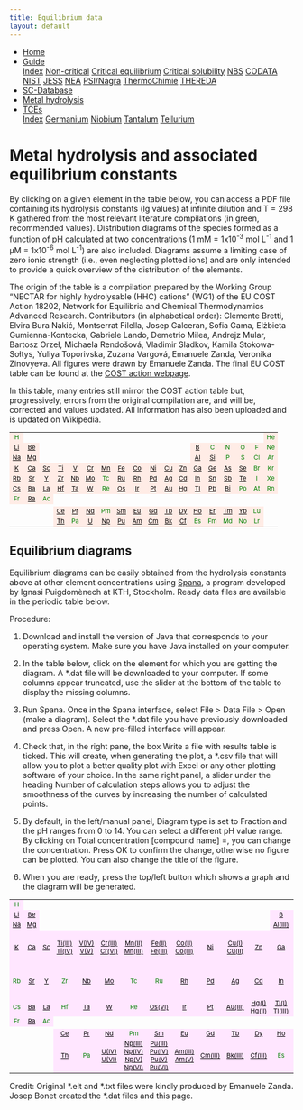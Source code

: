 ```yaml
---
title: Equilibrium data
layout: default
---
```

<ul>
  <li><a href="/">Home</a></li>
  <li class="dropdown">
    <a href="javascript:void(0)" class="dropbtn">Guide</a>
    <div class="dropdown-content">
      <a href="guide/index.html">Index</a>
      <a href="guide/noncritical.html">Non-critical</a>
      <a href="guide/critical-equilibrium.html">Critical equilibrium</a>
      <a href="guide/critical-solubility.html">Critical solubility</a>
      <a href="guide/NBS.html">NBS</a>
      <a href="guide/CODATA.html">CODATA</a>
      <a href="guide/NIST.html">NIST</a>
      <a href="guide/JESS.html">JESS</a>
      <a href="guide/NEA.html">NEA</a>
      <a href="guide/PSI.html">PSI/Nagra</a>
      <a href="guide/thermochimie.html">ThermoChimie</a>
      <a href="guide/THEREDA.html">THEREDA</a>
    </div>
  </li>
  <li><a href="/sc-database.html">SC-Database</a></li>
  <li><a class="active" href="/cost-nectar.html">Metal hydrolysis</a></li>
  <li class="dropdown">
    <a href="javascript:void(0)" class="dropbtn">TCEs</a>
    <div class="dropdown-content">
      <a href="TCE/index.html">Index</a>
      <a href="TCE/germanium.html">Germanium</a>
      <a href="TCE/niobium.html">Niobium</a>
      <a href="TCE/tantalum.html">Tantalum</a>
      <a href="TCE/tellurium.html">Tellurium</a>
    </div>
  </li>
</ul>

# Metal hydrolysis and associated equilibrium constants

By clicking on a given element in the table below, you can access a PDF file containing its hydrolysis constants (lg values) at infinite dilution and T = 298 K gathered from the most relevant literature compilations (in green, recommended values). Distribution diagrams of the species formed as a function of pH calculated at two concentrations (1 mM = 1x10<sup>-3</sup> mol L<sup>-1</sup> and 1 &mu;M = 1x10<sup>-6</sup> mol L<sup>-1</sup>) are also included. Diagrams assume a limiting case of zero ionic strength (i.e., even neglecting plotted ions) and are only intended to provide a quick overview of the distribution of the elements.

The origin of the table is a compilation prepared by the Working Group “NECTAR for highly hydrolysable (HHC) cations” (WG1) of the EU COST Action 18202, Network for Equilibria and Chemical Thermodynamics Advanced Research. Contributors (in alphabetical order): Clemente Bretti, Elvira Bura Nakić, Montserrat Filella, Josep Galceran, Sofia Gama, Elżbieta Gumienna-Kontecka, Gabriele Lando, Demetrio Milea, Andrejz Mular, Bartosz Orzeł, Michaela Rendošová, Vladimir Sladkov, Kamila Stokowa-Sołtys, Yuliya Toporivska, Zuzana Vargová, Emanuele Zanda, Veronika Zinovyeva. All figures were drawn by Emanuele Zanda. The final EU COST table can be found at the <a  href="https://www.cost-nectar.eu/pages/wg1_period.html" target="_blank" rel="noopener">COST action webpage</a>.

In this table, many entries still mirror the COST action table but, progressively, errors from the original compilation are, and will be, corrected and values updated. All information has also been uploaded and is updated on Wikipedia.

<table style="font-size:11px; color:green" >
  <tr>
    <td align="center" border="1" bgcolor="#ffece6">H</td>
    <td></td>
    <td></td>
    <td></td>
    <td></td>
    <td></td>
    <td></td>
    <td></td>
    <td></td>
    <td></td>
    <td></td>
    <td></td>
    <td></td>
    <td></td>
    <td></td>
    <td></td>
    <td></td>
    <td align="center" border="1" bgcolor="#ffece6">He</td>
  </tr>
  <tr>
    <td align="center" border="1" bgcolor="#ffece6"><a  style="color: black" href="docs/COST/Li.pdf" target="_blank" rel="noopener">Li</a></td>
    <td align="center" border="1" bgcolor="#ffece6"><a  style="color: black" href="docs/COST/Be.pdf" target="_blank" rel="noopener">Be</a></td>
    <td></td>
    <td></td>
    <td></td>
    <td></td>
    <td></td>
    <td></td>
    <td></td>
    <td></td>
    <td></td>
    <td></td>
    <td align="center" border="1" bgcolor="#ffece6"><a  style="color: black" href="docs/COST/B.pdf" target="_blank" rel="noopener">B</a></td>
    <td align="center" border="1" bgcolor="#ffece6">C</td>
    <td align="center" border="1" bgcolor="#ffece6">N</td>
    <td align="center" border="1" bgcolor="#ffece6">O</td>
    <td align="center" border="1" bgcolor="#ffece6">F</td>
    <td align="center" border="1" bgcolor="#ffece6">Ne</td>
  </tr>
  <tr border="1">
    <td align="center" border="1" bgcolor="#ffece6"><a  style="color: black" href="docs/COST/Na.pdf" target="_blank" rel="noopener">Na</a></td>
    <td align="center" border="1" bgcolor="#ffece6"><a  style="color: black" href="docs/COST/Mg.pdf" target="_blank" rel="noopener">Mg</a></td>
    <td></td>
    <td></td>
    <td></td>
    <td></td>
    <td></td>
    <td></td>
    <td></td>
    <td></td>
    <td></td>
    <td></td>
    <td align="center" border="1" bgcolor="#ffece6"><a  style="color: black" href="docs/COST/Al.pdf" target="_blank" rel="noopener">Al</a></td>
    <td align="center" border="1" bgcolor="#ffece6"><a  style="color: black" href="docs/COST/Si.pdf" target="_blank" rel="noopener">Si</a></td>
    <td align="center" border="1" bgcolor="#ffece6">P</td>
    <td align="center" border="1" bgcolor="#ffece6">S</td>
    <td align="center" border="1" bgcolor="#ffece6">Cl</td>
    <td align="center" border="1" bgcolor="#ffece6">Ar</td>
  </tr>
  <tr border="1">
    <td align="center" border="1" bgcolor="#ffece6"><a  style="color: black" href="docs/COST/K.pdf" target="_blank" rel="noopener">K</a></td>
    <td align="center" border="1" bgcolor="#ffece6"><a  style="color: black" href="docs/COST/Ca.pdf" target="_blank" rel="noopener">Ca</a></td>
    <td align="center" border="1" bgcolor="#ffece6"><a  style="color: black" href="docs/COST/Sc.pdf" target="_blank" rel="noopener">Sc</a></td>
    <td align="center" border="1" bgcolor="#ffece6"><a  style="color: black" href="docs/COST/Ti.pdf" target="_blank" rel="noopener">Ti</a></td>
    <td align="center" border="1" bgcolor="#ffece6"><a  style="color: black" href="docs/COST/V.pdf" target="_blank" rel="noopener">V</a></td>
    <td align="center" border="1" bgcolor="#ffece6"><a  style="color: black" href="docs/COST/Cr.pdf" target="_blank" rel="noopener">Cr</a></td>
    <td align="center" border="1" bgcolor="#ffece6"><a  style="color: black" href="docs/COST/Mn.pdf" target="_blank" rel="noopener">Mn</a></td>
    <td align="center" border="1" bgcolor="#ffece6"><a  style="color: black" href="docs/COST/Fe.pdf" target="_blank" rel="noopener">Fe</a></td>
    <td align="center" border="1" bgcolor="#ffece6"><a  style="color: black" href="docs/COST/Co.pdf" target="_blank" rel="noopener">Co</a></td>
    <td align="center" border="1" bgcolor="#ffece6"><a  style="color: black" href="docs/COST/Ni.pdf" target="_blank" rel="noopener">Ni</a></td>
    <td align="center" border="1" bgcolor="#ffece6"><a  style="color: black" href="docs/COST/Cu.pdf" target="_blank" rel="noopener">Cu</a></td>
    <td align="center" border="1" bgcolor="#ffece6"><a  style="color: black" href="docs/COST/Zn.pdf" target="_blank" rel="noopener">Zn</a></td>
    <td align="center" border="1" bgcolor="#ffece6"><a  style="color: black" href="docs/COST/Ga.pdf" target="_blank" rel="noopener">Ga</a></td>
    <td align="center" border="1" bgcolor="#ffece6"><a  style="color: black" href="docs/COST/Ge.pdf" target="_blank" rel="noopener">Ge</a></td>
    <td align="center" border="1" bgcolor="#ffece6"><a  style="color: black" href="docs/COST/As.pdf" target="_blank" rel="noopener">As</a></td>
    <td align="center" border="1" bgcolor="#ffece6"><a  style="color: black" href="docs/COST/Se.pdf" target="_blank" rel="noopener">Se</a></td>
    <td align="center" border="1" bgcolor="#ffece6">Br</td>
    <td align="center" border="1" bgcolor="#ffece6">Kr</td>
  </tr>
  <tr>
    <td align="center" border="1" bgcolor="#ffece6"><a  style="color: black" href="docs/COST/Rb.pdf" target="_blank" rel="noopener">Rb</a></td>
    <td align="center" border="1" bgcolor="#ffece6"><a  style="color: black" href="docs/COST/Sr.pdf" target="_blank" rel="noopener">Sr</a></td>
    <td align="center" border="1" bgcolor="#ffece6"><a  style="color: black" href="docs/COST/Y.pdf" target="_blank" rel="noopener">Y</a></td>
    <td align="center" border="1" bgcolor="#ffece6"><a  style="color: black" href="docs/COST/Zr.pdf" target="_blank" rel="noopener">Zr</a></td>
    <td align="center" border="1" bgcolor="#ffece6"><a  style="color: black" href="docs/COST/Nb.pdf" target="_blank" rel="noopener">Nb</a></td>
    <td align="center" border="1" bgcolor="#ffece6"><a  style="color: black" href="docs/COST/Mo.pdf" target="_blank" rel="noopener">Mo</a></td>
    <td align="center" border="1" bgcolor="#ffece6">Tc</td>
    <td align="center" border="1" bgcolor="#ffece6"><a  style="color: black" href="docs/COST/Ru.pdf" target="_blank" rel="noopener">Ru</a></td>
    <td align="center" border="1" bgcolor="#ffece6"><a  style="color: black" href="docs/COST/Rh.pdf" target="_blank" rel="noopener">Rh</a></td>
    <td align="center" border="1" bgcolor="#ffece6"><a  style="color: black" href="docs/COST/Pd.pdf" target="_blank" rel="noopener">Pd</a></td>
    <td align="center" border="1" bgcolor="#ffece6"><a  style="color: black" href="docs/COST/Ag.pdf" target="_blank" rel="noopener">Ag</a></td>
    <td align="center" border="1" bgcolor="#ffece6"><a  style="color: black" href="docs/COST/Cd.pdf" target="_blank" rel="noopener">Cd</a></td>
    <td align="center" border="1" bgcolor="#ffece6"><a  style="color: black" href="docs/COST/In.pdf" target="_blank" rel="noopener">In</a></td>
    <td align="center" border="1" bgcolor="#ffece6"><a  style="color: black" href="docs/COST/Sn.pdf" target="_blank" rel="noopener">Sn</a></td>
    <td align="center" border="1" bgcolor="#ffece6"><a  style="color: black" href="docs/COST/Sb.pdf" target="_blank" rel="noopener">Sb</a></td>
    <td align="center" border="1" bgcolor="#ffece6"><a  style="color: black" href="docs/COST/Te.pdf" target="_blank" rel="noopener">Te</a></td>
    <td align="center" border="1" bgcolor="#ffece6">I</td>
    <td align="center" border="1" bgcolor="#ffece6">Xe</td>
  </tr>
  <tr>
    <td align="center" border="1" bgcolor="#ffece6"><a  style="color: black" href="docs/COST/Cs.pdf" target="_blank" rel="noopener">Cs</a></td>
    <td align="center" border="1" bgcolor="#ffece6"><a  style="color: black" href="docs/COST/Ba.pdf" target="_blank" rel="noopener">Ba</a></td>
    <td align="center" border="1" bgcolor="#ffece6"><a  style="color: black" href="docs/COST/La.pdf" target="_blank" rel="noopener">La</a></td>
    <td align="center" border="1" bgcolor="#ffece6"><a  style="color: black" href="docs/COST/Hf.pdf" target="_blank" rel="noopener">Hf</a></td>
    <td align="center" border="1" bgcolor="#ffece6"><a  style="color: black" href="docs/COST/Ta.pdf" target="_blank" rel="noopener">Ta</a></td>
    <td align="center" border="1" bgcolor="#ffece6"><a  style="color: black" href="docs/COST/W.pdf" target="_blank" rel="noopener">W</a></td>
    <td align="center" border="1" bgcolor="#ffece6">Re</td>
    <td align="center" border="1" bgcolor="#ffece6"><a  style="color: black" href="docs/COST/Os.pdf" target="_blank" rel="noopener">Os</a></td>
    <td align="center" border="1" bgcolor="#ffece6"><a  style="color: black" href="docs/COST/Ir.pdf" target="_blank" rel="noopener">Ir</a></td>
    <td align="center" border="1" bgcolor="#ffece6"><a  style="color: black" href="docs/COST/Pt.pdf" target="_blank" rel="noopener">Pt</a></td>
    <td align="center" border="1" bgcolor="#ffece6"><a  style="color: black" href="docs/COST/Au.pdf" target="_blank" rel="noopener">Au</a></td>
    <td align="center" border="1" bgcolor="#ffece6"><a  style="color: black" href="docs/COST/Hg.pdf" target="_blank" rel="noopener">Hg</a></td>
    <td align="center" border="1" bgcolor="#ffece6"><a  style="color: black" href="docs/COST/Tl.pdf" target="_blank" rel="noopener">Tl</a></td>
    <td align="center" border="1" bgcolor="#ffece6"><a  style="color: black" href="docs/COST/Pb.pdf" target="_blank" rel="noopener">Pb</a></td>
    <td align="center" border="1" bgcolor="#ffece6"><a  style="color: black" href="docs/COST/Bi.pdf" target="_blank" rel="noopener">Bi</a></td>
    <td align="center" border="1" bgcolor="#ffece6">Po</td>
    <td align="center" border="1" bgcolor="#ffece6">At</td>
    <td align="center" border="1" bgcolor="#ffece6">Rn</td>
  </tr>
  <tr>
    <td align="center" border="1" bgcolor="#ffece6">Fr</td>
    <td align="center" border="1" bgcolor="#ffece6"><a  style="color: black" href="docs/COST/Ra.pdf" target="_blank" rel="noopener">Ra</a></td>
    <td align="center" border="1" bgcolor="#ffece6">Ac</td>
    <td align="center" border="1"></td>
    <td align="center" border="1"></td>
    <td align="center" border="1"></td>
    <td align="center" border="1"></td>
    <td align="center" border="1"></td>
    <td align="center" border="1"></td>
    <td align="center" border="1"></td>
    <td align="center" border="1"></td>
    <td align="center" border="1"></td>
    <td align="center" border="1"></td>
    <td align="center" border="1"></td>
    <td align="center" border="1"></td>
    <td align="center" border="1"></td>
    <td align="center" border="1"></td>
    <td align="center" border="1"></td>
  </tr>
  <tr>
    <td></td>
    <td></td>
    <td></td>
    <td></td>
    <td></td>
    <td></td>
    <td></td>
    <td></td>
    <td></td>
    <td></td>
    <td></td>
    <td></td>
    <td></td>
    <td></td>
    <td></td>
    <td></td>
    <td></td>
    <td></td>
  </tr>
  <tr>
    <td></td>
    <td></td>
    <td></td>
    <td align="center" border="1" bgcolor="#ffece6"><a  style="color: black" href="docs/COST/Ce.pdf" target="_blank" rel="noopener">Ce</a></td>
    <td align="center" border="1" bgcolor="#ffece6"><a  style="color: black" href="docs/COST/Pr.pdf" target="_blank" rel="noopener">Pr</a></td>
    <td align="center" border="1" bgcolor="#ffece6"><a  style="color: black" href="docs/COST/Nd.pdf" target="_blank" rel="noopener">Nd</a></td>
    <td align="center" border="1" bgcolor="#ffece6">Pm</td>
    <td align="center" border="1" bgcolor="#ffece6"><a  style="color: black" href="docs/COST/Sm.pdf" target="_blank" rel="noopener">Sm</a></td>
    <td align="center" border="1" bgcolor="#ffece6"><a  style="color: black" href="docs/COST/Eu.pdf" target="_blank" rel="noopener">Eu</a></td>
    <td align="center" border="1" bgcolor="#ffece6"><a  style="color: black" href="docs/COST/Gd.pdf" target="_blank" rel="noopener">Gd</a></td>
    <td align="center" border="1" bgcolor="#ffece6"><a  style="color: black" href="docs/COST/Tb.pdf" target="_blank" rel="noopener">Tb</a></td>
    <td align="center" border="1" bgcolor="#ffece6"><a  style="color: black" href="docs/COST/Dy.pdf" target="_blank" rel="noopener">Dy</a></td>
    <td align="center" border="1" bgcolor="#ffece6"><a  style="color: black" href="docs/COST/Ho.pdf" target="_blank" rel="noopener">Ho</a></td>
    <td align="center" border="1" bgcolor="#ffece6"><a  style="color: black" href="docs/COST/Er.pdf" target="_blank" rel="noopener">Er</a></td>
    <td align="center" border="1" bgcolor="#ffece6"><a  style="color: black" href="docs/COST/Tm.pdf" target="_blank" rel="noopener">Tm</a></td>
    <td align="center" border="1" bgcolor="#ffece6"><a  style="color: black" href="docs/COST/Yb.pdf" target="_blank" rel="noopener">Yb</a></td>
    <td align="center" border="1" bgcolor="#ffece6">Lu</td>
    <td></td>
  </tr>
  <tr>
    <td></td>
    <td></td>
    <td></td>
    <td align="center" border="1" bgcolor="#ffece6"><a  style="color: black" href="docs/COST/Th.pdf" target="_blank" rel="noopener">Th</a></td>
    <td align="center" border="1" bgcolor="#ffece6">Pa</td>
    <td align="center" border="1" bgcolor="#ffece6"><a  style="color: black" href="docs/COST/U.pdf" target="_blank" rel="noopener">U</a></td>
    <td align="center" border="1" bgcolor="#ffece6"><a  style="color: black" href="docs/COST/Np.pdf" target="_blank" rel="noopener">Np</a></td>
    <td align="center" border="1" bgcolor="#ffece6"><a  style="color: black" href="docs/COST/Pu.pdf" target="_blank" rel="noopener">Pu</a></td>
    <td align="center" border="1" bgcolor="#ffece6"><a  style="color: black" href="docs/COST/Am.pdf" target="_blank" rel="noopener">Am</a></td>
    <td align="center" border="1" bgcolor="#ffece6"><a  style="color: black" href="docs/COST/CmIII.pdf" target="_blank" rel="noopener">Cm</a></td>
    <td align="center" border="1" bgcolor="#ffece6"><a  style="color: black" href="docs/COST/BkIII.pdf" target="_blank" rel="noopener">Bk</a></td>
    <td align="center" border="1" bgcolor="#ffece6"><a  style="color: black" href="docs/COST/CfIII.pdf" target="_blank" rel="noopener">Cf</a></td>
    <td align="center" border="1" bgcolor="#ffece6">Es</td>
    <td align="center" border="1" bgcolor="#ffece6">Fm</td>
    <td align="center" border="1" bgcolor="#ffece6">Md</td>
    <td align="center" border="1" bgcolor="#ffece6">No</td>
    <td align="center" border="1" bgcolor="#ffece6">Lr</td>
    <td></td>
  </tr>
</table>

## Equilibrium diagrams

Equilibrium diagrams can be easily obtained from the hydrolysis constants above at other element concentrations using <a  href="https://www.kth.se/che/medusa/downloads-1.386254" target="_blank" rel="noopener">Spana</a>, a program developed by Ignasi Puigdomènech at KTH, Stockholm. Ready data files are available in the periodic table below.

Procedure:

1. Download and install the version of Java that corresponds to your operating system. Make sure you have Java installed on your computer.

2. In the table below, click on the element for which you are getting the diagram. A *.dat file will be downloaded to your computer. If some columns appear truncated, use the slider at the bottom of the table to display the missing columns.

3. Run Spana. Once in the Spana interface, select File > Data File > Open (make a diagram). Select the *.dat file you have previously downloaded and press Open. A new pre-filled interface will appear.

4. Check that, in the right pane, the box Write a file with results table is ticked. This will create, when generating the plot, a *.csv file that will allow you to plot a better quality plot with Excel or any other plotting software of your choice. In the same right panel, a slider under the heading Number of calculation steps allows you to adjust the smoothness of the curves by increasing the number of calculated points.

5. By default, in the left/manual panel, Diagram type is set to Fraction and the pH ranges from 0 to 14. You can select a different pH value range. By clicking on Total concentration [compound name] =, you can change the concentration. Press OK to confirm the change, otherwise no figure can be plotted. You can also change the title of the figure.

6. When you are ready, press the top/left button which shows a graph and the diagram will be generated.
 
<table style="font-size:11px; color:green" >
  <tr>
    <td align="center" border="1" bgcolor="#ffe6ff">H</td>
    <td></td>
    <td></td>
    <td></td>
    <td></td>
    <td></td>
    <td></td>
    <td></td>
    <td></td>
    <td></td>
    <td></td>
    <td></td>
    <td></td>
    <td></td>
    <td></td>
    <td></td>
    <td></td>
    <td align="center" border="1" bgcolor="#ffe6ff">He</td>
  </tr>
  <tr>
    <td align="center" border="1" bgcolor="#ffe6ff"><a  style="color: black" href="docs/Spana/Lithium.dat" target="_blank" rel="noopener">Li</a></td>
    <td align="center" border="1" bgcolor="#ffe6ff"><a  style="color: black" href="docs/Spana/Berillium.dat" target="_blank" rel="noopener">Be</a></td>
    <td></td>
    <td></td>
    <td></td>
    <td></td>
    <td></td>
    <td></td>
    <td></td>
    <td></td>
    <td></td>
    <td></td>
    <td align="center" border="1" bgcolor="#ffe6ff"><a  style="color: black" href="docs/Spana/Boron.dat" target="_blank" rel="noopener">B</a></td>
    <td align="center" border="1" bgcolor="#ffe6ff">C</td>
    <td align="center" border="1" bgcolor="#ffe6ff">N</td>
    <td align="center" border="1" bgcolor="#ffe6ff">O</td>
    <td align="center" border="1" bgcolor="#ffe6ff">F</td>
    <td align="center" border="1" bgcolor="#ffe6ff">Ne</td>
  </tr>
  <tr border="1">
    <td align="center" border="1" bgcolor="#ffe6ff"><a  style="color: black" href="docs/Spana/Sodium.dat" target="_blank" rel="noopener">Na</a></td>
    <td align="center" border="1" bgcolor="#ffe6ff"><a  style="color: black" href="docs/Spana/Magnesium.dat" target="_blank" rel="noopener">Mg</a></td>
    <td></td>
    <td></td>
    <td></td>
    <td></td>
    <td></td>
    <td></td>
    <td></td>
    <td></td>
    <td></td>
    <td></td>
    <td align="center" border="1" bgcolor="#ffe6ff"><a  style="color: black" href="docs/Spana/Aluminium(III).dat" target="_blank" rel="noopener">Al(III)</a></td>
    <td align="center" border="1" bgcolor="#ffe6ff"><a  style="color: black" href="docs/Spana/Silicon.dat" target="_blank" rel="noopener">Si</a></td>
    <td align="center" border="1" bgcolor="#ffe6ff">P</td>
    <td align="center" border="1" bgcolor="#ffe6ff">S</td>
    <td align="center" border="1" bgcolor="#ffe6ff">Cl</td>
    <td align="center" border="1" bgcolor="#ffe6ff">Ar</td>
  </tr>
  <tr border="1">
    <td align="center" border="1" bgcolor="#ffe6ff"><a  style="color: black" href="docs/Spana/Potassium.dat" target="_blank" rel="noopener">K</a></td>
    <td align="center" border="1" bgcolor="#ffe6ff"><a  style="color: black" href="docs/Spana/Calcium.dat" target="_blank" rel="noopener">Ca</a></td>
    <td align="center" border="1" bgcolor="#ffe6ff"><a  style="color: black" href="docs/Spana/Scandium.dat" target="_blank" rel="noopener">Sc</a></td>
    <td align="center" border="1" bgcolor="#ffe6ff"><a  style="color: black" href="docs/Spana/Titanium(III).dat" target="_blank" rel="noopener">Ti(III)</a><br/><a  style="color: black" href="docs/Spana/Titanium(IV).dat" target="_blank" rel="noopener">Ti(IV)</a></td>
    <td align="center" border="1" bgcolor="#ffe6ff"><a  style="color: black" href="docs/Spana/Vanadium(IV).dat" target="_blank" rel="noopener">V(IV)</a><br/><a  style="color: black" href="docs/Spana/Vanadium(V).dat" target="_blank" rel="noopener">V(V)</a></td>
    <td align="center" border="1" bgcolor="#ffe6ff"><a  style="color: black" href="docs/Spana/Chromium(III).dat" target="_blank" rel="noopener">Cr(III)</a><br/><a  style="color: black" href="docs/Spana/Chromium(VI).dat" target="_blank" rel="noopener">Cr(VI)</a></td>
    <td align="center" border="1" bgcolor="#ffe6ff"><a style="color: black" href="docs/Spana/Manganese(II).dat" target="blank">Mn(II)</a><br/><a style="color: black" href="docs/Spana/Manganese(III).dat" target="blank">Mn(III)</a></td>
    <td align="center" border="1" bgcolor="#ffe6ff"><a  style="color: black" href="docs/Spana/Iron(II).dat" target="_blank" rel="noopener">Fe(II)</a><br/><a  style="color: black" href="docs/Spana/Iron(III).dat" target="_blank" rel="noopener">Fe(III)</a></td>
    <td align="center" border="1" bgcolor="#ffe6ff"><a  style="color: black" href="docs/Spana/Cobalt(II).dat" target="_blank" rel="noopener">Co(II)</a><br/><a  style="color: black" href="docs/Spana/Cobalt(III).dat" target="_blank" rel="noopener">Co(III)</a></td>
    <td align="center" border="1" bgcolor="#ffe6ff"><a  style="color: black" href="docs/Spana/Nickel.dat" target="_blank" rel="noopener">Ni</a></td>
    <td align="center" border="1" bgcolor="#ffe6ff"><a  style="color: black" href="docs/Spana/Copper(I).dat" target="_blank" rel="noopener">Cu(I)</a><br/><a  style="color: black" href="docs/Spana/Copper(II).dat" target="_blank" rel="noopener">Cu(II)</a></td>
    <td align="center" border="1" bgcolor="#ffe6ff"><a  style="color: black" href="docs/Spana/Zinc.dat" target="_blank" rel="noopener">Zn</a></td>
    <td align="center" border="1" bgcolor="#ffe6ff"><a  style="color: black" href="docs/Spana/Gallium.dat" target="_blank" rel="noopener">Ga</a></td>
    <td align="center" border="1" bgcolor="#ffe6ff"><a  style="color: black" href="docs/Spana/Germanium.dat" target="_blank" rel="noopener">Ge</a></td>
    <td align="center" border="1" bgcolor="#ffe6ff"><a  style="color: black" href="docs/Spana/Arsenic(III).dat" target="_blank" rel="noopener">As(III)</a><br/><a  style="color: black" href="docs/Spana/Arsenic(V).dat" target="_blank" rel="noopener">As(V)</a></td>
    <td align="center" border="1" bgcolor="#ffe6ff"><a  style="color: black" href="docs/Spana/Selenium(-II).dat" target="_blank" rel="noopener">Se(-II)</a><br/><a  style="color: black" href="docs/Spana/Selenium(IV).dat" target="_blank" rel="noopener">Se(VI)</a><br/><a  style="color: black" href="docs/Spana/Selenium(VI).dat" target="_blank" rel="noopener">Se(IV)</a></td>
    <td align="center" border="1" bgcolor="#ffe6ff">Br</td>
    <td align="center" border="1" bgcolor="#ffe6ff">Kr</td>
  </tr>
  <tr>
    <td align="center" border="1" bgcolor="#ffe6ff">Rb</td>
    <td align="center" border="1" bgcolor="#ffe6ff"><a  style="color: black" href="docs/Spana/Strontium.dat" target="_blank" rel="noopener">Sr</a></td>
    <td align="center" border="1" bgcolor="#ffe6ff"><a  style="color: black" href="docs/Spana/Yttrium.dat" target="_blank" rel="noopener">Y</a></td>
    <td align="center" border="1" bgcolor="#ffe6ff">Zr</td>
    <td align="center" border="1" bgcolor="#ffe6ff"><a  style="color: black" href="docs/Spana/Niobium.dat" target="_blank" rel="noopener">Nb</a></td>
    <td align="center" border="1" bgcolor="#ffe6ff"><a  style="color: black" href="docs/Spana/Molybdenum.dat" target="_blank" rel="noopener">Mo</a></td>
    <td align="center" border="1" bgcolor="#ffe6ff">Tc</td>
    <td align="center" border="1" bgcolor="#ffe6ff">Ru</td>
    <td align="center" border="1" bgcolor="#ffe6ff"><a  style="color: black" href="docs/Spana/Rhodium.dat" target="_blank" rel="noopener">Rh</a></td>
    <td align="center" border="1" bgcolor="#ffe6ff"><a  style="color: black" href="docs/Spana/Palladium.dat" target="_blank" rel="noopener">Pd</a></td>
    <td align="center" border="1" bgcolor="#ffe6ff"><a  style="color: black" href="docs/Spana/Silver.dat" target="_blank" rel="noopener">Ag</a></td>
    <td align="center" border="1" bgcolor="#ffe6ff"><a  style="color: black" href="docs/Spana/Cadmium.dat" target="_blank" rel="noopener">Cd</a></td>
    <td align="center" border="1" bgcolor="#ffe6ff"><a  style="color: black" href="docs/Spana/Indium.dat" target="_blank" rel="noopener">In</a></td>
    <td align="center" border="1" bgcolor="#ffe6ff"><a  style="color: black" href="docs/Spana/Tin(II).dat" target="_blank" rel="noopener">Sn(II)</a><br/><a  style="color: black" href="docs/Spana/Tin(IV).dat" target="_blank" rel="noopener">Sn(IV)</a></td>
    <td align="center" border="1" bgcolor="#ffe6ff"><a  style="color: black" href="docs/Spana/Antimony(III).dat" target="_blank" rel="noopener">Sb(III)</a><br/><a  style="color: black" href="docs/Spana/Antimony(V).dat" target="_blank" rel="noopener">Sb(V)</a></td>
    <td align="center" border="1" bgcolor="#ffe6ff"><a  style="color: black" href="docs/Spana/Tellurium(-II).dat" target="_blank" rel="noopener">Te(-II)</a><br/><a  style="color: black" href="docs/Spana/Tellurium(IV).dat" target="_blank" rel="noopener">Te(IV)</a><br/><a  style="color: black" href="docs/Spana/Tellurium(VI).dat" target="_blank" rel="noopener">Te(VI)</a></td>
    <td align="center" border="1" bgcolor="#ffe6ff">I</td>
    <td align="center" border="1" bgcolor="#ffe6ff">Xe</td>
  </tr>
  <tr>
    <td align="center" border="1" bgcolor="#ffe6ff">Cs</td>
    <td align="center" border="1" bgcolor="#ffe6ff"><a  style="color: black" href="docs/Spana/Barium.dat" target="_blank" rel="noopener">Ba</a></td>
    <td align="center" border="1" bgcolor="#ffe6ff"><a  style="color: black" href="docs/Spana/Lanthanum.dat" target="_blank" rel="noopener">La</a></td>
    <td align="center" border="1" bgcolor="#ffe6ff">Hf</td>
    <td align="center" border="1" bgcolor="#ffe6ff"><a  style="color: black" href="docs/Spana/Tantalum.dat" target="_blank" rel="noopener">Ta</a></td>
    <td align="center" border="1" bgcolor="#ffe6ff"><a  style="color: black" href="docs/Spana/Tungsten.dat" target="_blank" rel="noopener">W</a></td>
    <td align="center" border="1" bgcolor="#ffe6ff">Re</td>
    <td align="center" border="1" bgcolor="#ffe6ff"><a  style="color: black" href="docs/Spana/Osmium(VI).dat" target="_blank" rel="noopener">Os(VI)</a></td>
    <td align="center" border="1" bgcolor="#ffe6ff"><a  style="color: black" href="docs/Spana/Iridium.dat" target="_blank" rel="noopener">Ir</a></td>
    <td align="center" border="1" bgcolor="#ffe6ff"><a  style="color: black" href="docs/Spana/Platinum.dat" target="_blank" rel="noopener">Pt</a></td>
    <td align="center" border="1" bgcolor="#ffe6ff"><a  style="color: black" href="docs/Spana/Gold(III).dat" target="_blank" rel="noopener">Au(III)</a></td>
    <td align="center" border="1" bgcolor="#ffe6ff"><a  style="color: black" href="docs/Spana/Mercury(I).dat" target="_blank" rel="noopener">Hg(I)</a><br/><a  style="color: black" href="docs/Spana/Mercury(II).dat" target="_blank" rel="noopener">Hg(II)</a></td>
    <td align="center" border="1" bgcolor="#ffe6ff"><a  style="color: black" href="docs/Spana/Thallium(I).dat" target="_blank" rel="noopener">Tl(I)</a><br/><a  style="color: black" href="docs/Spana/Thallium(III).dat" target="_blank" rel="noopener">Tl(III)</a></td>
    <td align="center" border="1" bgcolor="#ffe6ff"><a  style="color: black" href="docs/Spana/Lead(II).dat" target="_blank" rel="noopener">Pb(II)</a><br/><a  style="color: black" href="docs/Spana/Lead(IV).dat" target="_blank" rel="noopener">Pb(IV)</a></td>
    <td align="center" border="1" bgcolor="#ffe6ff"><a  style="color: black" href="docs/Spana/Bismuth.dat" target="_blank" rel="noopener">Bi</a></td>
    <td align="center" border="1" bgcolor="#ffe6ff">Po</td>
    <td align="center" border="1" bgcolor="#ffe6ff">At</td>
    <td align="center" border="1" bgcolor="#ffe6ff">Rn</td>
  </tr>
  <tr>
    <td align="center" border="1" bgcolor="#ffe6ff">Fr</td>
    <td align="center" border="1" bgcolor="#ffe6ff"><a  style="color: black" href="docs/Spana/Radium.dat" target="_blank" rel="noopener">Ra</a></td>
    <td align="center" border="1" bgcolor="#ffe6ff">Ac</td>
    <td align="center" border="1"></td>
    <td align="center" border="1"></td>
    <td align="center" border="1"></td>
    <td align="center" border="1"></td>
    <td align="center" border="1"></td>
    <td align="center" border="1"></td>
    <td align="center" border="1"></td>
    <td align="center" border="1"></td>
    <td align="center" border="1"></td>
    <td align="center" border="1"></td>
    <td align="center" border="1"></td>
    <td align="center" border="1"></td>
    <td align="center" border="1"></td>
    <td align="center" border="1"></td>
    <td align="center" border="1"></td>
  </tr>
  <tr>
    <td></td>
    <td></td>
    <td></td>
    <td></td>
    <td></td>
    <td></td>
    <td></td>
    <td></td>
    <td></td>
    <td></td>
    <td></td>
    <td></td>
    <td></td>
    <td></td>
    <td></td>
    <td></td>
    <td></td>
    <td></td>
  </tr>
  <tr>
    <td></td>
    <td></td>
    <td></td>
    <td align="center" border="1" bgcolor="#ffe6ff"><a  style="color: black" href="docs/Spana/Cerium.dat" target="_blank" rel="noopener">Ce</a></td>
    <td align="center" border="1" bgcolor="#ffe6ff"><a  style="color: black" href="docs/Spana/Praseodymium.dat" target="_blank" rel="noopener">Pr</a></td>
    <td align="center" border="1" bgcolor="#ffe6ff"><a  style="color: black" href="docs/Spana/Neodymium.dat" target="_blank" rel="noopener">Nd</a></td>
    <td align="center" border="1" bgcolor="#ffe6ff">Pm</td>
    <td align="center" border="1" bgcolor="#ffe6ff"><a  style="color: black" href="docs/Spana/Samarium.dat" target="_blank" rel="noopener">Sm</a></td>
    <td align="center" border="1" bgcolor="#ffe6ff"><a  style="color: black" href="docs/Spana/Europium.dat" target="_blank" rel="noopener">Eu</a></td>
    <td align="center" border="1" bgcolor="#ffe6ff"><a  style="color: black" href="docs/Spana/Gadolinium.dat" target="_blank" rel="noopener">Gd</a></td>
    <td align="center" border="1" bgcolor="#ffe6ff"><a  style="color: black" href="docs/Spana/Terbium.dat" target="_blank" rel="noopener">Tb</a></td>
    <td align="center" border="1" bgcolor="#ffe6ff"><a  style="color: black" href="docs/Spana/Dysprosium.dat" target="_blank" rel="noopener">Dy</a></td>
    <td align="center" border="1" bgcolor="#ffe6ff"><a  style="color: black" href="docs/Spana/Holmium.dat" target="_blank" rel="noopener">Ho</a></td>
    <td align="center" border="1" bgcolor="#ffe6ff"><a  style="color: black" href="docs/Spana/Erbium.dat" target="_blank" rel="noopener">Er</a></td>
    <td align="center" border="1" bgcolor="#ffe6ff"><a  style="color: black" href="docs/Spana/Thulium.dat" target="_blank" rel="noopener">Tm</a></td>
    <td align="center" border="1" bgcolor="#ffe6ff"><a  style="color: black" href="docs/Spana/Ytterbium.dat" target="_blank" rel="noopener">Yb</a></td>
    <td align="center" border="1" bgcolor="#ffe6ff">Lu</td>
    <td></td>
  </tr>
  <tr>
    <td></td>
    <td></td>
    <td></td>
    <td align="center" border="1" bgcolor="#ffe6ff"><a  style="color: black" href="docs/Spana/Thorium.dat" target="_blank" rel="noopener">Th</a></td>
    <td align="center" border="1" bgcolor="#ffe6ff">Pa</td>
    <td align="center" border="1" bgcolor="#ffe6ff"><a  style="color: black" href="docs/Spana/Uranium(IV).dat" target="_blank" rel="noopener">U(IV)</a><br/><a  style="color: black" href="docs/Spana/Uranium(VI).dat" target="_blank" rel="noopener">U(VI)</a></td>
    <td align="center" border="1" bgcolor="#ffe6ff"><a  style="color: black" href="docs/Spana/Neptunium(III).dat" target="_blank" rel="noopener">Np(III)</a><br/><a  style="color: black" href="docs/Spana/Neptunium(IV).dat" target="_blank" rel="noopener">Np(IV)</a><br/><a  style="color: black" href="docs/Spana/Neptunium(V).dat" target="_blank" rel="noopener">Np(V)</a><br/><a  style="color: black" href="docs/Spana/Neptunium(VI).dat" target="_blank" rel="noopener">Np(VI)</a></td>
    <td align="center" border="1" bgcolor="#ffe6ff"><a  style="color: black" href="docs/Spana/Plutonium(III).dat" target="_blank" rel="noopener">Pu(III)</a><br/><a  style="color: black" href="docs/Spana/Plutonium(IV).dat" target="_blank" rel="noopener">Pu(IV)</a><br/><a  style="color: black" href="docs/Spana/Plutonium(V).dat" target="_blank" rel="noopener">Pu(V)</a><br/><a  style="color: black" href="docs/Spana/Plutonium(VI).dat" target="_blank" rel="noopener">Pu(VI)</a></td>
    <td align="center" border="1" bgcolor="#ffe6ff"><a  style="color: black" href="docs/Spana/Americium(III).dat" target="_blank" rel="noopener">Am(III)</a><br/><a  style="color: black" href="docs/Spana/Americium(V).dat" target="_blank" rel="noopener">Am(V)</a></td>
    <td align="center" border="1" bgcolor="#ffe6ff"><a  style="color: black" href="docs/Spana/Curium(III).dat" target="_blank" rel="noopener">Cm(III)</a></td>
    <td align="center" border="1" bgcolor="#ffe6ff"><a  style="color: black" href="docs/Spana/Berkelium(III).dat" target="_blank" rel="noopener">Bk(III)</a></td>
    <td align="center" border="1" bgcolor="#ffe6ff"><a  style="color: black" href="docs/Spana/Californium(III).dat" target="_blank" rel="noopener">Cf(III)</a></td>
    <td align="center" border="1" bgcolor="#ffe6ff">Es</td>
    <td align="center" border="1" bgcolor="#ffe6ff">Fm</td>
    <td align="center" border="1" bgcolor="#ffe6ff">Md</td>
    <td align="center" border="1" bgcolor="#ffe6ff">No</td>
    <td align="center" border="1" bgcolor="#ffe6ff">Lr</td>
    <td></td>
  </tr>
</table>

Credit: Original *.elt and *.txt files were kindly produced by Emanuele Zanda. Josep Bonet created the *.dat files and this page.
